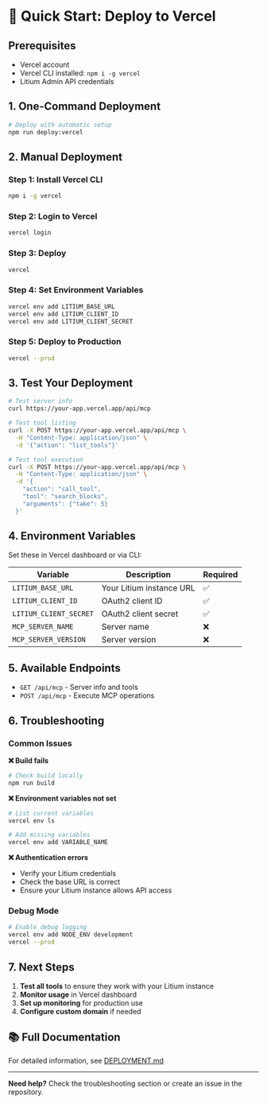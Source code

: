 # 🚀 Quick Start: Deploy to Vercel

## Prerequisites
- Vercel account
- Vercel CLI installed: `npm i -g vercel`
- Litium Admin API credentials

## 1. One-Command Deployment

```bash
# Deploy with automatic setup
npm run deploy:vercel
```

## 2. Manual Deployment

### Step 1: Install Vercel CLI
```bash
npm i -g vercel
```

### Step 2: Login to Vercel
```bash
vercel login
```

### Step 3: Deploy
```bash
vercel
```

### Step 4: Set Environment Variables
```bash
vercel env add LITIUM_BASE_URL
vercel env add LITIUM_CLIENT_ID
vercel env add LITIUM_CLIENT_SECRET
```

### Step 5: Deploy to Production
```bash
vercel --prod
```

## 3. Test Your Deployment

```bash
# Test server info
curl https://your-app.vercel.app/api/mcp

# Test tool listing
curl -X POST https://your-app.vercel.app/api/mcp \
  -H "Content-Type: application/json" \
  -d '{"action": "list_tools"}'

# Test tool execution
curl -X POST https://your-app.vercel.app/api/mcp \
  -H "Content-Type: application/json" \
  -d '{
    "action": "call_tool",
    "tool": "search_blocks",
    "arguments": {"take": 5}
  }'
```

## 4. Environment Variables

Set these in Vercel dashboard or via CLI:

| Variable | Description | Required |
|----------|-------------|----------|
| `LITIUM_BASE_URL` | Your Litium instance URL | ✅ |
| `LITIUM_CLIENT_ID` | OAuth2 client ID | ✅ |
| `LITIUM_CLIENT_SECRET` | OAuth2 client secret | ✅ |
| `MCP_SERVER_NAME` | Server name | ❌ |
| `MCP_SERVER_VERSION` | Server version | ❌ |

## 5. Available Endpoints

- `GET /api/mcp` - Server info and tools
- `POST /api/mcp` - Execute MCP operations

## 6. Troubleshooting

### Common Issues

**❌ Build fails**
```bash
# Check build locally
npm run build
```

**❌ Environment variables not set**
```bash
# List current variables
vercel env ls

# Add missing variables
vercel env add VARIABLE_NAME
```

**❌ Authentication errors**
- Verify your Litium credentials
- Check the base URL is correct
- Ensure your Litium instance allows API access

### Debug Mode
```bash
# Enable debug logging
vercel env add NODE_ENV development
vercel --prod
```

## 7. Next Steps

1. **Test all tools** to ensure they work with your Litium instance
2. **Monitor usage** in Vercel dashboard
3. **Set up monitoring** for production use
4. **Configure custom domain** if needed

## 📚 Full Documentation

For detailed information, see [DEPLOYMENT.md](./DEPLOYMENT.md)

---

**Need help?** Check the troubleshooting section or create an issue in the repository.